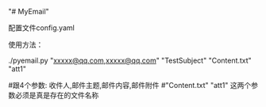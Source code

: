 "# MyEmail" 

配置文件config.yaml

使用方法：

./pyemail.py "xxxxx@qq.com,xxxxx@qq.com" "TestSubject"  "Content.txt" "att1"

#跟4个参数: 收件人,邮件主题,邮件内容,邮件附件
#"Content.txt" "att1" 这两个参数必须是真是存在的文件名称
